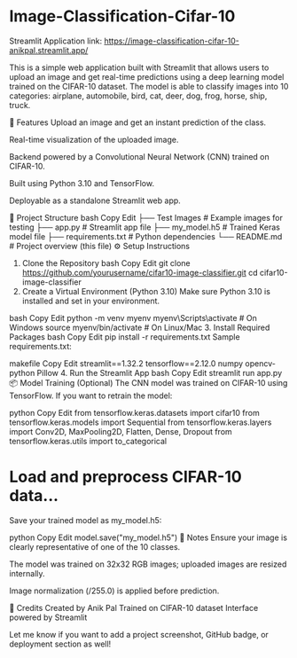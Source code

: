 # Image-Classification-Cifar-10

Streamlit Application link: https://image-classification-cifar-10-anikpal.streamlit.app/

This is a simple web application built with Streamlit that allows users to upload an image and get real-time predictions using a deep learning model trained on the CIFAR-10 dataset. The model is able to classify images into 10 categories:
airplane, automobile, bird, cat, deer, dog, frog, horse, ship, truck.

🚀 Features
Upload an image and get an instant prediction of the class.

Real-time visualization of the uploaded image.

Backend powered by a Convolutional Neural Network (CNN) trained on CIFAR-10.

Built using Python 3.10 and TensorFlow.

Deployable as a standalone Streamlit web app.

📁 Project Structure
bash
Copy
Edit
├── Test Images                 # Example images for testing 
├── app.py                      # Streamlit app file
├── my_model.h5                 # Trained Keras model file
├── requirements.txt            # Python dependencies
└── README.md                   # Project overview (this file)
⚙️ Setup Instructions
1. Clone the Repository
bash
Copy
Edit
git clone https://github.com/yourusername/cifar10-image-classifier.git
cd cifar10-image-classifier
2. Create a Virtual Environment (Python 3.10)
Make sure Python 3.10 is installed and set in your environment.

bash
Copy
Edit
python -m venv myenv
myenv\Scripts\activate   # On Windows
source myenv/bin/activate  # On Linux/Mac
3. Install Required Packages
bash
Copy
Edit
pip install -r requirements.txt
Sample requirements.txt:

makefile
Copy
Edit
streamlit==1.32.2
tensorflow==2.12.0
numpy
opencv-python
Pillow
4. Run the Streamlit App
bash
Copy
Edit
streamlit run app.py
📦 Model Training (Optional)
The CNN model was trained on CIFAR-10 using TensorFlow. If you want to retrain the model:

python
Copy
Edit
from tensorflow.keras.datasets import cifar10
from tensorflow.keras.models import Sequential
from tensorflow.keras.layers import Conv2D, MaxPooling2D, Flatten, Dense, Dropout
from tensorflow.keras.utils import to_categorical

# Load and preprocess CIFAR-10 data...
Save your trained model as my_model.h5:

python
Copy
Edit
model.save("my_model.h5")
📌 Notes
Ensure your image is clearly representative of one of the 10 classes.

The model was trained on 32x32 RGB images; uploaded images are resized internally.

Image normalization (/255.0) is applied before prediction.

🧠 Credits
Created by Anik Pal
Trained on CIFAR-10 dataset
Interface powered by Streamlit

Let me know if you want to add a project screenshot, GitHub badge, or deployment section as well!
